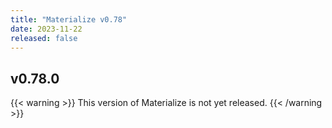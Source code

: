 ```yaml
---
title: "Materialize v0.78"
date: 2023-11-22
released: false
---
```


## v0.78.0

{{< warning >}}
This version of Materialize is not yet released.
{{< /warning >}}
